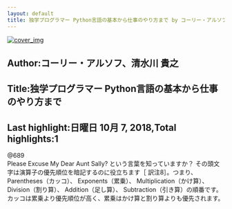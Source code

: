 ```yaml
---
layout: default
title: 独学プログラマー Python言語の基本から仕事のやり方まで by コーリー・アルソフ、清水川 貴之
---
```


[![cover_img](http://images-jp.amazon.com/images/P/B07BKVP9QY.09.MZZZZZZZ.jpg)](https://www.amazon.co.jp/dp/B07BKVP9QY)  
## Author:コーリー・アルソフ、清水川 貴之  
## Title:独学プログラマー Python言語の基本から仕事のやり方まで  
## Last highlight:日曜日 10月 7, 2018,Total highlights:1  
  
@689  
Please Excuse My Dear Aunt Sally? という言葉を知っていますか？ その頭文字は演算子の優先順位を暗記するのに役立ちます［ 訳注8］。つまり、 Parentheses（カッコ）、 Exponents（累乗）、 Multiplication（かけ算）、 Division（割り算）、 Addition（足し算）、 Subtraction（引き算）の順番です。カッコは累乗より優先順位が高く、累乗はかけ算と割り算よりも優先されます。  